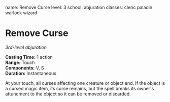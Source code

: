 name: Remove Curse
level: 3
school: abjuration
classes: cleric
         paladin
         warlock
         wizard

# Remove Curse 
_3rd-level abjuration_ 

**Casting Time:** 1 action    
**Range:** Touch    
**Components:** V, S    
**Duration:** Instantaneous 

At your touch, all curses affecting one creature or object end. If the object is a cursed magic item, its curse remains, but the spell breaks its owner's attunement to the object so it can be removed or discarded. 